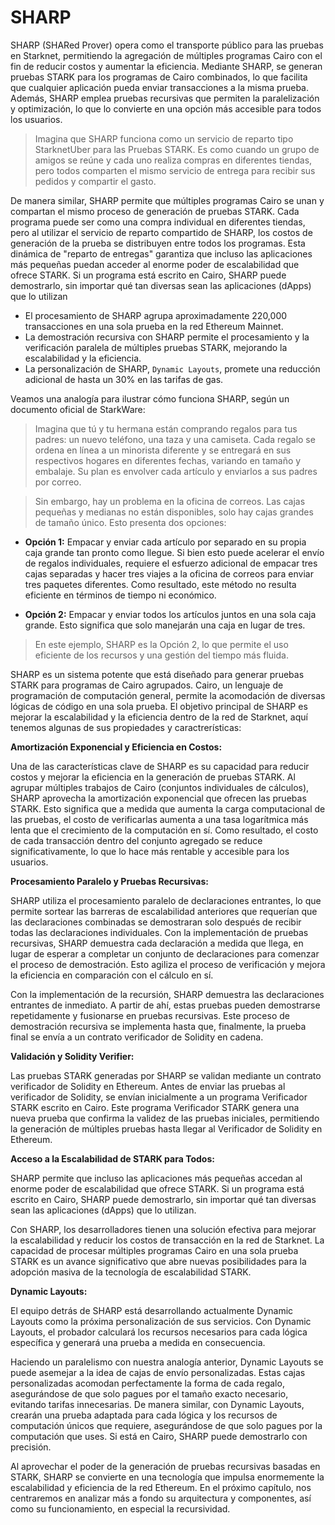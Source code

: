 # SHARP
SHARP (SHARed Prover) opera como el transporte público para las pruebas en Starknet, permitiendo la agregación de múltiples programas Cairo con el fin de reducir costos y aumentar la eficiencia. Mediante SHARP, se generan pruebas STARK para los programas de Cairo combinados, lo que facilita que cualquier aplicación pueda enviar transacciones a la misma prueba. Además, SHARP emplea pruebas recursivas que permiten la paralelización y optimización, lo que lo convierte en una opción más accesible para todos los usuarios.

> Imagina que SHARP funciona como un servicio de reparto tipo StarknetUber para las Pruebas STARK. Es como cuando un grupo de amigos se reúne y cada uno realiza compras en diferentes tiendas, pero todos comparten el mismo servicio de entrega para recibir sus pedidos y compartir el gasto. 

De manera similar, SHARP permite que múltiples programas Cairo se unan y compartan el mismo proceso de generación de pruebas STARK. Cada programa puede ser como una compra individual en diferentes tiendas, pero al utilizar el servicio de reparto compartido de SHARP, los costos de generación de la prueba se distribuyen entre todos los programas. Esta dinámica de "reparto de entregas" garantiza que incluso las aplicaciones más pequeñas puedan acceder al enorme poder de escalabilidad que ofrece STARK. Si un programa está escrito en Cairo, SHARP puede demostrarlo, sin importar qué tan diversas sean las aplicaciones (dApps) que lo utilizan

- El procesamiento de SHARP agrupa aproximadamente 220,000 transacciones en una sola prueba en la red Ethereum Mainnet. 
- La demostración recursiva con SHARP permite el procesamiento y la verificación paralela de múltiples pruebas STARK, mejorando la escalabilidad y la eficiencia. 
- La personalización de SHARP, `Dynamic Layouts`, promete una reducción adicional de hasta un 30% en las tarifas de gas.

Veamos una analogía para ilustrar cómo funciona SHARP, según un documento oficial de StarkWare:

> Imagina que tú y tu hermana están comprando regalos para tus padres: un nuevo teléfono, una taza y una camiseta. Cada regalo se ordena en línea a un minorista diferente y se entregará en sus respectivos hogares en diferentes fechas, variando en tamaño y embalaje. Su plan es envolver cada artículo y enviarlos a sus padres por correo.

> Sin embargo, hay un problema en la oficina de correos. Las cajas pequeñas y medianas no están disponibles, solo hay cajas grandes de tamaño único. Esto presenta dos opciones:

* **Opción 1:** Empacar y enviar cada artículo por separado en su propia caja grande tan pronto como llegue. Si bien esto puede acelerar el envío de regalos individuales, requiere el esfuerzo adicional de empacar tres cajas separadas y hacer tres viajes a la oficina de correos para enviar tres paquetes diferentes. Como resultado, este método no resulta eficiente en términos de tiempo ni económico.

* **Opción 2:** Empacar y enviar todos los artículos juntos en una sola caja grande. Esto significa que solo manejarán una caja en lugar de tres.

> En este ejemplo, SHARP es la Opción 2, lo que permite el uso eficiente de los recursos y una gestión del tiempo más fluida.

SHARP es un sistema potente que está diseñado para generar pruebas STARK para programas de Cairo agrupados. Cairo, un lenguaje de programación de computación general, permite la acomodación de diversas lógicas de código en una sola prueba. El objetivo principal de SHARP es mejorar la escalabilidad y la eficiencia dentro de la red de Starknet, aquí tenemos algunas de sus propiedades y caractrerísticas:

**Amortización Exponencial y Eficiencia en Costos:** 

Una de las características clave de SHARP es su capacidad para reducir costos y mejorar la eficiencia en la generación de pruebas STARK. Al agrupar múltiples trabajos de Cairo (conjuntos individuales de cálculos), SHARP aprovecha la amortización exponencial que ofrecen las pruebas STARK. Esto significa que a medida que aumenta la carga computacional de las pruebas, el costo de verificarlas aumenta a una tasa logarítmica más lenta que el crecimiento de la computación en sí. Como resultado, el costo de cada transacción dentro del conjunto agregado se reduce significativamente, lo que lo hace más rentable y accesible para los usuarios.

**Procesamiento Paralelo y Pruebas Recursivas:** 

SHARP utiliza el procesamiento paralelo de declaraciones entrantes, lo que permite sortear las barreras de escalabilidad anteriores que requerían que las declaraciones combinadas se demostraran solo después de recibir todas las declaraciones individuales. Con la implementación de pruebas recursivas, SHARP demuestra cada declaración a medida que llega, en lugar de esperar a completar un conjunto de declaraciones para comenzar el proceso de demostración. Esto agiliza el proceso de verificación y mejora la eficiencia en comparación con el cálculo en sí.

Con la implementación de la recursión, SHARP demuestra las declaraciones entrantes de inmediato. A partir de ahí, estas pruebas pueden demostrarse repetidamente y fusionarse en pruebas recursivas. Este proceso de demostración recursiva se implementa hasta que, finalmente, la prueba final se envía a un contrato verificador de Solidity en cadena. 

**Validación y Solidity Verifier:** 

Las pruebas STARK generadas por SHARP se validan mediante un contrato verificador de Solidity en Ethereum. Antes de enviar las pruebas al verificador de Solidity, se envían inicialmente a un programa Verificador STARK escrito en Cairo. Este programa Verificador STARK genera una nueva prueba que confirma la validez de las pruebas iniciales, permitiendo la generación de múltiples pruebas hasta llegar al Verificador de Solidity en Ethereum.

**Acceso a la Escalabilidad de STARK para Todos:** 

SHARP permite que incluso las aplicaciones más pequeñas accedan al enorme poder de escalabilidad que ofrece STARK. Si un programa está escrito en Cairo, SHARP puede demostrarlo, sin importar qué tan diversas sean las aplicaciones (dApps) que lo utilizan.

Con SHARP, los desarrolladores tienen una solución efectiva para mejorar la escalabilidad y reducir los costos de transacción en la red de Starknet. La capacidad de procesar múltiples programas Cairo en una sola prueba STARK es un avance significativo que abre nuevas posibilidades para la adopción masiva de la tecnología de escalabilidad STARK.

**Dynamic Layouts:** 

El equipo detrás de SHARP está desarrollando actualmente Dynamic Layouts como la próxima personalización de sus servicios. Con Dynamic Layouts, el probador calculará los recursos necesarios para cada lógica específica y generará una prueba a medida en consecuencia.

Haciendo un paralelismo con nuestra analogía anterior, Dynamic Layouts se puede asemejar a la idea de cajas de envío personalizadas. Estas cajas personalizadas acomodan perfectamente la forma de cada regalo, asegurándose de que solo pagues por el tamaño exacto necesario, evitando tarifas innecesarias. De manera similar, con Dynamic Layouts, crearán una prueba adaptada para cada lógica y los recursos de computación únicos que requiere, asegurándose de que solo pagues por la computación que uses. Si está en Cairo, SHARP puede demostrarlo con precisión.

Al aprovechar el poder de la generación de pruebas recursivas basadas en STARK, SHARP se convierte en una tecnología que impulsa enormemente la escalabilidad y eficiencia de la red Ethereum. En el próximo capítulo, nos centraremos en analizar más a fondo su arquitectura y componentes, así como su funcionamiento, en especial la recursividad.



